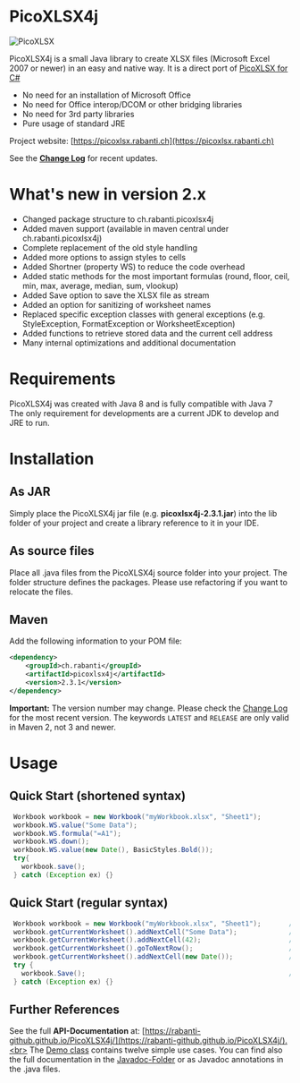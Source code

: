 # PicoXLSX4j
![PicoXLSX](https://rabanti-github.github.io/PicoXLSX/icons/PicoXLSX.png)


PicoXLSX4j is a small Java library to create XLSX files (Microsoft Excel 2007 or newer) in an easy and native way. It is a direct port of [PicoXLSX for C#](https://github.com/rabanti-github/PicoXLSX)

* No need for an installation of Microsoft Office
* No need for Office interop/DCOM or other bridging libraries
* No need for 3rd party libraries
* Pure usage of standard JRE

Project website: [https://picoxlsx.rabanti.ch](https://picoxlsx.rabanti.ch)

See the **[Change Log](https://github.com/rabanti-github/PicoXLSX4j/blob/master/Changelog.md)** for recent updates.

# What's new in version 2.x
* Changed package structure to ch.rabanti.picoxlsx4j
* Added maven support (available in maven central under ch.rabanti.picoxlsx4j)
* Complete replacement of the old style handling
* Added more options to assign styles to cells
* Added Shortner (property WS) to reduce the code overhead
* Added static methods for the most important formulas (round, floor, ceil, min, max, average, median, sum, vlookup)
* Added Save option to save the XLSX file as stream
* Added an option for sanitizing of worksheet names
* Replaced specific exception classes with general exceptions (e.g. StyleException, FormatException or WorksheetException)
* Added functions to retrieve stored data and the current cell address
* Many internal optimizations and additional documentation

# Requirements
PicoXLSX4j was created with Java 8 and is fully compatible with Java 7<br>
The only requirement for developments are a current JDK to develop and JRE to run.

# Installation
## As JAR
Simply place the PicoXLSX4j jar file (e.g. **picoxlsx4j-2.3.1.jar**) into the lib folder of your project and create a library reference to it in your IDE.
## As source files
Place all .java files from the PicoXLSX4j source folder into your project. The folder structure defines the packages. Please use refactoring if you want to relocate the files.
## Maven ##
Add the following information to your POM file:
```xml
<dependency>
    <groupId>ch.rabanti</groupId>
    <artifactId>picoxlsx4j</artifactId>
    <version>2.3.1</version>
</dependency>
``` 

**Important:** The version number may change. Please check the [Change Log](https://github.com/rabanti-github/PicoXLSX4j/blob/master/Changelog.md) for the most recent version. The keywords ```LATEST```  and ```RELEASE``` are only valid in Maven 2, not 3 and newer. 


# Usage
## Quick Start (shortened syntax)
```java
 Workbook workbook = new Workbook("myWorkbook.xlsx", "Sheet1");         // Create new workbook with a worksheet called Sheet1
 workbook.WS.value("Some Data");                                        // Add cell A1
 workbook.WS.formula("=A1");                                            // Add formula to cell B1
 workbook.WS.down();                                                    // Go to row 2
 workbook.WS.value(new Date(), BasicStyles.Bold());                     // Add formated value to cell A2
 try{
   workbook.save();                                                     // Save the workbook as myWorkbook.xlsx
 } catch (Exception ex) {}
```

## Quick Start (regular syntax)
```java
 Workbook workbook = new Workbook("myWorkbook.xlsx", "Sheet1");       // Create new workbook with a worksheet called Sheet1
 workbook.getCurrentWorksheet().addNextCell("Some Data");             // Add cell A1
 workbook.getCurrentWorksheet().addNextCell(42);                      // Add cell B1
 workbook.getCurrentWorksheet().goToNextRow();                        // Go to row 2
 workbook.getCurrentWorksheet().addNextCell(new Date());              // Add cell A2
 try {
   workbook.Save();                                                   // Save the workbook as myWorkbook.xlsx
 } catch (Exception ex) {}
```

## Further References
See the full <b>API-Documentation</b> at: [https://rabanti-github.github.io/PicoXLSX4j/](https://rabanti-github.github.io/PicoXLSX4j/).<br>
The [Demo class](https://github.com/rabanti-github/PicoXLSX4j/blob/master/src/ch/rabanti/picoxlsx4j/demo/PicoXLSX4j.java) contains twelve simple use cases. You can find also the full documentation in the [Javadoc-Folder](https://github.com/rabanti-github/PicoXLSX4j/tree/master/dist/javadoc) or as Javadoc annotations in the .java files.<br>
